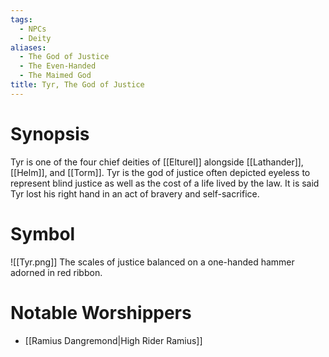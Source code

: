 ```yaml
---
tags:
  - NPCs
  - Deity
aliases:
  - The God of Justice
  - The Even-Handed
  - The Maimed God
title: Tyr, The God of Justice
---
```

# Synopsis
Tyr is one of the four chief deities of [[Elturel]] alongside [[Lathander]], [[Helm]], and [[Torm]]. Tyr is the god of justice often depicted eyeless to represent blind justice as well as the cost of a life lived by the law. It is said Tyr lost his right hand in an act of bravery and self-sacrifice.
# Symbol
![[Tyr.png]]
The scales of justice balanced on a one-handed hammer adorned in red ribbon.
# Notable Worshippers
- [[Ramius Dangremond|High Rider Ramius]]